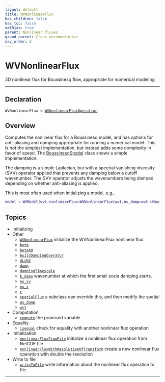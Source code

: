 ```yaml
---
layout: default
title: WVNonlinearFlux
has_children: false
has_toc: false
mathjax: true
parent: Nonlinear fluxes
grand_parent: Class documentation
nav_order: 2
---
```


#  WVNonlinearFlux

3D nonlinear flux for Boussinesq flow, appropriate for numerical modeling


---

## Declaration

<div class="language-matlab highlighter-rouge"><div class="highlight"><pre class="highlight"><code>WVNonlinearFlux < <a href="/classes/wvnonlinearfluxoperation/" title="WVNonlinearFluxOperation">WVNonlinearFluxOperation</a></code></pre></div></div>

## Overview
 
  Computes the nonlinear flux for a Boussinesq model, and has options
  for anti-aliasing and damping appropriate for running a numerical
  model. This is *not* the simplest implementation, but instead adds
  some complexity in favor of speed. The [BoussinesqSpatial](/classes/boussinesqspatial/) class
  shows a simple implementation.
 
  The damping is a simple Laplacian, but with a spectral vanishing
  viscosity (SVV) operator applied that prevents any damping below a
  cutoff wavenumber. The SVV operator adjusts the wavenumbers being
  damped depending on whether anti-aliasing is applied.
 
  This is most often used when initializing a model, e.g.,
 
  ```matlab
  model = WVModel(wvt,nonlinearFlux=WVNonlinearFlux(wvt,uv_damp=wvt.uMax));
  ```
 
    


## Topics
+ Initializing
+ Other
  + [`WVNonlinearFlux`](/classes/nonlinear-fluxes/wvnonlinearflux/wvnonlinearflux.html) initialize the WVNonlinearFlux nonlinear flux
  + [`beta`](/classes/nonlinear-fluxes/wvnonlinearflux/beta.html) 
  + [`betaA0`](/classes/nonlinear-fluxes/wvnonlinearflux/betaa0.html) 
  + [`buildDampingOperator`](/classes/nonlinear-fluxes/wvnonlinearflux/builddampingoperator.html) 
  + [`dLnN2`](/classes/nonlinear-fluxes/wvnonlinearflux/dlnn2.html) 
  + [`damp`](/classes/nonlinear-fluxes/wvnonlinearflux/damp.html) 
  + [`dampingTimeScale`](/classes/nonlinear-fluxes/wvnonlinearflux/dampingtimescale.html) 
  + [`k_damp`](/classes/nonlinear-fluxes/wvnonlinearflux/k_damp.html) wavenumber at which the first small scale damping starts.
  + [`nu_xy`](/classes/nonlinear-fluxes/wvnonlinearflux/nu_xy.html) 
  + [`nu_z`](/classes/nonlinear-fluxes/wvnonlinearflux/nu_z.html) 
  + [`r`](/classes/nonlinear-fluxes/wvnonlinearflux/r.html) 
  + [`spatialFlux`](/classes/nonlinear-fluxes/wvnonlinearflux/spatialflux.html) a subclass can override this, and then modify the spatial
  + [`uv_damp`](/classes/nonlinear-fluxes/wvnonlinearflux/uv_damp.html) 
  + [`wvt`](/classes/nonlinear-fluxes/wvnonlinearflux/wvt.html) 
+ Computation
  + [`compute`](/classes/nonlinear-fluxes/wvnonlinearflux/compute.html) the promised variable
+ Equality
  + [`isequal`](/classes/nonlinear-fluxes/wvnonlinearflux/isequal.html) check for equality with another nonlinear flux operation
+ Initialization
  + [`nonlinearFluxFromFile`](/classes/nonlinear-fluxes/wvnonlinearflux/nonlinearfluxfromfile.html) initialize a nonlinear flux operation from NetCDF file
  + [`nonlinearFluxWithResolutionOfTransform`](/classes/nonlinear-fluxes/wvnonlinearflux/nonlinearfluxwithresolutionoftransform.html) create a new nonlinear flux operation with double the resolution
+ Write to file
  + [`writeToFile`](/classes/nonlinear-fluxes/wvnonlinearflux/writetofile.html) write information about the nonlinear flux operation to file


---